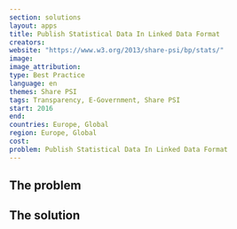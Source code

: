 ```yaml
---
section: solutions
layout: apps
title: Publish Statistical Data In Linked Data Format
creators: 
website: "https://www.w3.org/2013/share-psi/bp/stats/"
image: 
image_attribution:
type: Best Practice  
language: en
themes: Share PSI
tags: Transparency, E-Government, Share PSI
start: 2016
end: 
countries: Europe, Global
region: Europe, Global
cost: 
problem: Publish Statistical Data In Linked Data Format
---
```


## The problem

## The solution
